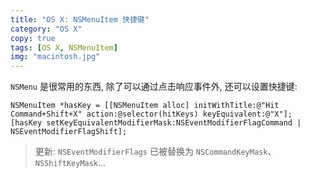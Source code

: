```yaml
---
title: "OS X: NSMenuItem 快捷键"
category: "OS X"
copy: true
tags: [OS X, NSMenuItem]
img: "macintosh.jpg"
---
```

`NSMenu` 是很常用的东西, 除了可以通过点击响应事件外, 还可以设置快捷键:

```objc
NSMenuItem *hasKey = [[NSMenuItem alloc] initWithTitle:@"Hit Command+Shift+X" action:@selector(hitKeys) keyEquivalent:@"X"];
[hasKey setKeyEquivalentModifierMask:NSEventModifierFlagCommand | NSEventModifierFlagShift];
```

> 更新: `NSEventModifierFlags` 已被替换为 `NSCommandKeyMask`、`NSShiftKeyMask`...
